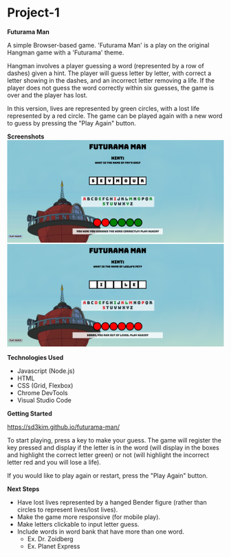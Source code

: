 # Project-1

**Futurama Man**

A simple Browser-based game. 'Futurama Man' is a play on the original Hangman game with a 'Futurama' theme. 

Hangman involves a player guessing a word (represented by a row of dashes) given a hint. The player will guess letter by letter, with correct a letter showing in the dashes, and an incorrect letter removing a life. If the player does not guess the word correctly within six guesses, the game is over and the player has lost. 

In this version, lives are represented by green circles, with a lost life represented by a red circle. The game can be played again with a new word to guess by pressing the "Play Again" button.

**Screenshots**
![Game win](./img/game-win.png "Game - Win Condition")
![Game lose](./img/game-lose.png "Game - Lose Condition")

**Technologies Used**

* Javascript (Node.js)
* HTML
* CSS (Grid, Flexbox)
* Chrome DevTools
* Visual Studio Code

**Getting Started**

https://sd3kim.github.io/futurama-man/

To start playing, press a key to make your guess. The game will register the key pressed and display if the letter is in the word (will display in the boxes and highlight the correct letter green) or not (will highlight the incorrect letter red and you will lose a life).

If you would like to play again or restart, press the "Play Again" button. 

**Next Steps**

* Have lost lives represented by a hanged Bender figure (rather than circles to represent lives/lost lives).
* Make the game more responsive (for mobile play).
* Make letters clickable to input letter guess.
* Include words in word bank that have more than one word.
    * Ex. Dr. Zoidberg
    * Ex. Planet Express
